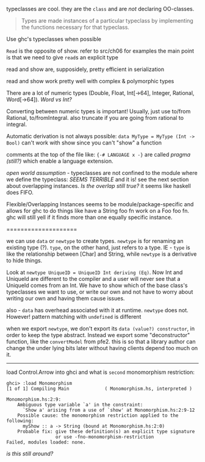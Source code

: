 typeclasses are cool. they are the `class` and are _not_ declaring
OO-classes.

> Types are made instances of a particular typeclass by
> implementing the functions necessary for that typeclass.

Use ghc's typeclasses when possible

`Read` is the opposite of show. refer to src/ch06 for examples
the main point is that we need to give `read`s an explicit type

read and show are, supposidely, pretty efficient in serialization

read and show work pretty well with complex & polymorphic types

There are a lot of numeric types (Double, Float, Int[->64],
Integer, Rational, Word[->64]). _Word vs Int?_

Converting between numeric types is important! Usually, just use
to/from Rational, to/fromIntegral. also truncate if you are going
from rational to integral.

Automatic derivation is not always possible:
  `data MyType = MyType (Int -> Bool)`
can't work with show since you can't "show" a function

comments at the top of the file like: `{-# LANGUAGE x -}` are
called _pragma (still?)_ which enable a language extension.

_open world assumption_ - typeclasses are not confined to the
module where we define the typeclass: _SEEMS TERRIBLE_ and it is!
see the next section about overlapping instances. _Is the overlap
still true?_ it seems like haskell does FIFO.

Flexible/Overlapping Instances seems to be module/package-specific
and allows for ghc to do things like have a String foo fn work on
a Foo foo fn. ghc will still yell if it finds more than one
equally specific instance.

====================

we can use `data` or `newtype` to create types. `newtype` is for
renaming an existing type (?). `type`, on the other hand, just
refers to a type. IE - `type` is like the relationship between
[Char] and String, while `newtype` is a derivative to hide things.

Look at `newtype UniqueID = UniqueID Int deriving (Eq)`. Now Int
and UniqueId are different to the compiler and a user will never
see that a UniqueId comes from an Int. We have to show which of
the base class's typeclasses we want to use, or write our own and
not have to worry about writing our own and having them cause
issues.

also - `data` has overhead associated with it at runtime.
`newtype` does not. However! pattern matching with `undefined` is
different

when we export `newtype`, we don't export its `data (value?)
constructor`, in order to keep the type abstract. Instead we
export some "deconstructor" function, like the `convertModel`
from pfe2. this is so that a library author can change the under
lying bits later without having clients depend too much on it.

--------------------
load Control.Arrow into ghci and what is `second`
monomorphism restriction:

    ghci> :load Monomorphism
    [1 of 1] Compiling Main             ( Monomorphism.hs, interpreted )
    
    Monomorphism.hs:2:9:
        Ambiguous type variable `a' in the constraint:
          `Show a' arising from a use of `show' at Monomorphism.hs:2:9-12
        Possible cause: the monomorphism restriction applied to the following:
          myShow :: a -> String (bound at Monomorphism.hs:2:0)
        Probable fix: give these definition(s) an explicit type signature
                      or use -fno-monomorphism-restriction
    Failed, modules loaded: none.

_is this still around?_
